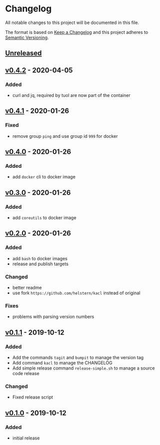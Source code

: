 # Changelog
All notable changes to this project will be documented in this file.

The format is based on [Keep a Changelog](http://keepachangelog.com/en/1.0.0/)
and this project adheres to [Semantic Versioning](http://semver.org/spec/v2.0.0.html).

## [Unreleased]
## [v0.4.2] - 2020-04-05
### Added
- curl and jq, required by tuol are now part of the container


## [v0.4.1] - 2020-01-26
### Fixed
- remove group `ping` and use group id `999` for docker


## [v0.4.0] - 2020-01-26
### Added
- add `docker` cli to docker image

## [v0.3.0] - 2020-01-26
### Added
- add `coreutils` to docker image

## [v0.2.0] - 2020-01-26
### Added
- add `bash` to docker images
- release and publish targets

### Changed
- better readme
- use fork `https://github.com/helstern/kacl` instead of original

### Fixes
- problems with parsing version numbers


## [v0.1.1] - 2019-10-12
### Added
- Add the commands `tagit` and `bumpit` to manage the version tag
- Add command `kacl` to manage the CHANGELOG
- Add simple release command `release-simple.sh` to manage a source code release

### Changed
- Fixed release script

## [v0.1.0] - 2019-10-12
### Added
- initial release

[Unreleased]: https://github.com/helstern/version-tools/compare/v0.4.2...HEAD
[v0.4.2]: https://github.com/helstern/version-tools/compare/v0.4.1...v0.4.2
[v0.4.1]: https://github.com/helstern/version-tools/compare/v0.4.0...v0.4.1
[v0.4.0]: https://github.com/helstern/version-tools/compare/v0.3.0...v0.4.0
[v0.3.0]: https://github.com/helstern/version-tools/compare/v0.2.0...v0.3.0
[v0.2.0]: https://github.com/helstern/version-tools/compare/v0.1.1...v0.2.0
[v0.1.1]: https://github.com/helstern/version-tools/compare/v0.1.0...v0.1.1
[v0.1.0]: https://github.com/helstern/version-tools/compare/d036db0...v0.1.0
